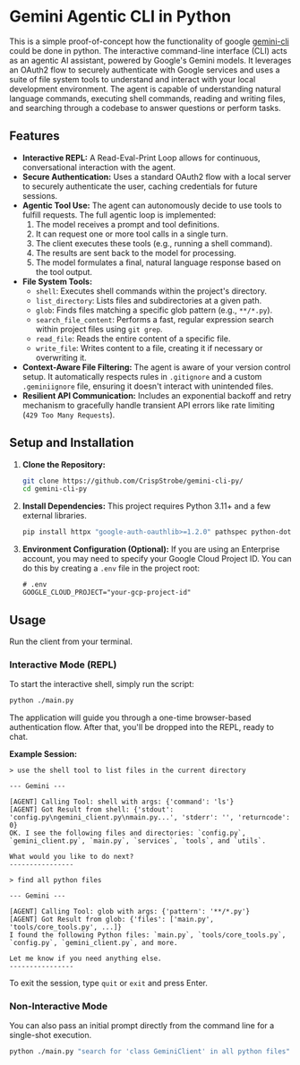 # Gemini Agentic CLI in Python

This is a simple proof-of-concept how the functionality of google [gemini-cli](https://github.com/google-gemini/gemini-cli) could be done in python.
The interactive command-line interface (CLI) acts as an agentic AI assistant, powered by Google's Gemini models. It leverages an OAuth2 flow to securely authenticate with Google services and uses a suite of file system tools to understand and interact with your local development environment. The agent is capable of understanding natural language commands, executing shell commands, reading and writing files, and searching through a codebase to answer questions or perform tasks.

## Features

  * **Interactive REPL:** A Read-Eval-Print Loop allows for continuous, conversational interaction with the agent.
  * **Secure Authentication:** Uses a standard OAuth2 flow with a local server to securely authenticate the user, caching credentials for future sessions.
  * **Agentic Tool Use:** The agent can autonomously decide to use tools to fulfill requests. The full agentic loop is implemented:
    1.  The model receives a prompt and tool definitions.
    2.  It can request one or more tool calls in a single turn.
    3.  The client executes these tools (e.g., running a shell command).
    4.  The results are sent back to the model for processing.
    5.  The model formulates a final, natural language response based on the tool output.
  * **File System Tools:**
      * `shell`: Executes shell commands within the project's directory.
      * `list_directory`: Lists files and subdirectories at a given path.
      * `glob`: Finds files matching a specific glob pattern (e.g., `**/*.py`).
      * `search_file_content`: Performs a fast, regular expression search within project files using `git grep`.
      * `read_file`: Reads the entire content of a specific file.
      * `write_file`: Writes content to a file, creating it if necessary or overwriting it.
  * **Context-Aware File Filtering:** The agent is aware of your version control setup. It automatically respects rules in `.gitignore` and a custom `.geminiignore` file, ensuring it doesn't interact with unintended files.
  * **Resilient API Communication:** Includes an exponential backoff and retry mechanism to gracefully handle transient API errors like rate limiting (`429 Too Many Requests`).

## Setup and Installation

1.  **Clone the Repository:**

    ```bash
    git clone https://github.com/CrispStrobe/gemini-cli-py/
    cd gemini-cli-py
    ```

2.  **Install Dependencies:** This project requires Python 3.11+ and a few external libraries.

    ```bash
    pip install httpx "google-auth-oauthlib>=1.2.0" pathspec python-dotenv
    ```

3.  **Environment Configuration (Optional):**
    If you are using an Enterprise account, you may need to specify your Google Cloud Project ID. You can do this by creating a `.env` file in the project root:

    ```
    # .env
    GOOGLE_CLOUD_PROJECT="your-gcp-project-id"
    ```

## Usage

Run the client from your terminal.

### Interactive Mode (REPL)

To start the interactive shell, simply run the script:

```bash
python ./main.py
```

The application will guide you through a one-time browser-based authentication flow. After that, you'll be dropped into the REPL, ready to chat.

**Example Session:**

```
> use the shell tool to list files in the current directory

--- Gemini ---

[AGENT] Calling Tool: shell with args: {'command': 'ls'}
[AGENT] Got Result from shell: {'stdout': 'config.py\ngemini_client.py\nmain.py...', 'stderr': '', 'returncode': 0}
OK. I see the following files and directories: `config.py`, `gemini_client.py`, `main.py`, `services`, `tools`, and `utils`.

What would you like to do next?
----------------

> find all python files

--- Gemini ---

[AGENT] Calling Tool: glob with args: {'pattern': '**/*.py'}
[AGENT] Got Result from glob: {'files': ['main.py', 'tools/core_tools.py', ...]}
I found the following Python files: `main.py`, `tools/core_tools.py`, `config.py`, `gemini_client.py`, and more.

Let me know if you need anything else.
----------------
```

To exit the session, type `quit` or `exit` and press Enter.

### Non-Interactive Mode

You can also pass an initial prompt directly from the command line for a single-shot execution.

```bash
python ./main.py "search for 'class GeminiClient' in all python files"
```